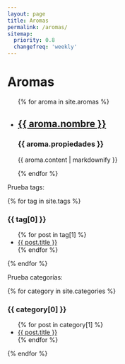 ```yaml
---
layout: page
title: Aromas
permalink: /aromas/
sitemap:
  priority: 0.8
  changefreq: 'weekly'
---
```

<h1>Aromas</h1>

<ul>
    {% for aroma in site.aromas %}
        <li>
            <h2><a href="{{ aroma.url }}">{{ aroma.nombre }}</a></h2>
            <h3>{{ aroma.propiedades }}</h3>
            <p> {{ aroma.content | markdownify }}</p>
        </li>
    {% endfor %}
</ul>

<p>Prueba tags:</p>
{% for tag in site.tags %}
  <h3>{{ tag[0] }}</h3>
  <ul>
    {% for post in tag[1] %}
      <li><a href="{{ post.url }}">{{ post.title }}</a></li>
    {% endfor %}
  </ul>
{% endfor %}

<p>Prueba categorías:</p>
{% for category in site.categories %}
  <h3>{{ category[0] }}</h3>
  <ul>
    {% for post in category[1] %}
      <li><a href="{{ post.url }}">{{ post.title }}</a></li>
    {% endfor %}
  </ul>
{% endfor %}